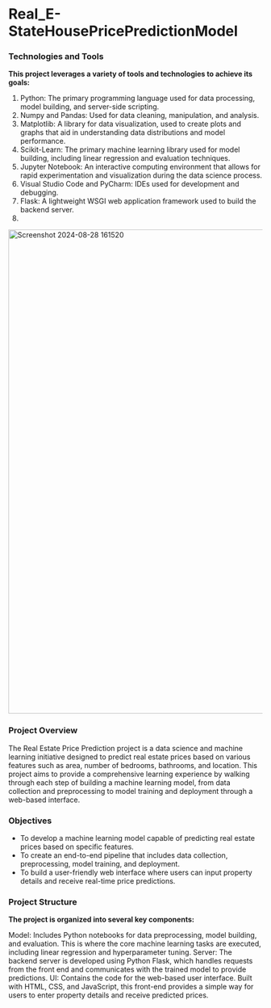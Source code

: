 # Real_E-StateHousePricePredictionModel

### Technologies and Tools
**This project leverages a variety of tools and technologies to achieve its goals:**

1. Python: The primary programming language used for data processing, model building, and server-side scripting.
2. Numpy and Pandas: Used for data cleaning, manipulation, and analysis.
3. Matplotlib: A library for data visualization, used to create plots and graphs that aid in understanding data distributions and model performance.
4. Scikit-Learn: The primary machine learning library used for model building, including linear regression and evaluation techniques.
5. Jupyter Notebook: An interactive computing environment that allows for rapid experimentation and visualization during the data science process.
6. Visual Studio Code and PyCharm: IDEs used for development and debugging.
7. Flask: A lightweight WSGI web application framework used to build the backend server.
8. 

<img width="959" alt="Screenshot 2024-08-28 161520" src="https://github.com/user-attachments/assets/708dd003-15dd-48b1-8c6d-01e82cca53ad">

### Project Overview
The Real Estate Price Prediction project is a data science and machine learning initiative designed to predict real estate prices based on various features such as area, number of bedrooms, bathrooms, and location. This project aims to provide a comprehensive learning experience by walking through each step of building a machine learning model, from data collection and preprocessing to model training and deployment through a web-based interface.

### Objectives
* To develop a machine learning model capable of predicting real estate prices based on specific features.
* To create an end-to-end pipeline that includes data collection, preprocessing, model training, and deployment.
* To build a user-friendly web interface where users can input property details and receive real-time price predictions.

### Project Structure

**The project is organized into several key components:**

Model: Includes Python notebooks for data preprocessing, model building, and evaluation. This is where the core machine learning tasks are executed, including linear regression and hyperparameter tuning.
Server: The backend server is developed using Python Flask, which handles requests from the front end and communicates with the trained model to provide predictions.
UI: Contains the code for the web-based user interface. Built with HTML, CSS, and JavaScript, this front-end provides a simple way for users to enter property details and receive predicted prices.
